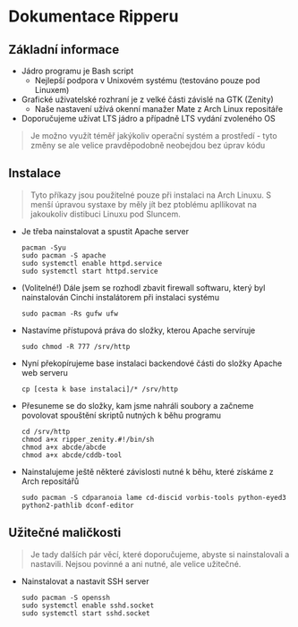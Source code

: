 Dokumentace Ripperu
==
Základní informace
--
- Jádro programu je Bash script
  - Nejlepší podpora v Unixovém systému (testováno pouze pod Linuxem)
- Grafické uživatelské rozhraní je z velké části závislé na GTK (Zenity)
  - Naše nastavení užívá okenní manažer Mate z Arch Linux repositáře
- Doporučujeme užívat LTS jádro a případně LTS vydání zvoleného OS

>Je možno využít téměř jakýkoliv operační systém a prostředí - tyto změny se ale velice pravděpodobně neobejdou bez úprav kódu

Instalace
--
>Tyto příkazy jsou použitelné pouze při instalaci na Arch Linuxu. S menší úpravou systaxe by měly jít bez ptoblému apllikovat na jakoukoliv distibuci Linuxu pod Sluncem.


- Je třeba nainstalovat a spustit Apache server
  ``` shell
  pacman -Syu
  sudo pacman -S apache
  sudo systemctl enable httpd.service
  sudo systemctl start httpd.service
  ```

- (Volitelné!) Dále jsem se rozhodl zbavit firewall softwaru, který byl nainstalován Cinchi instalátorem při instalaci systému

  ``` shell
  sudo pacman -Rs gufw ufw
  ```

- Nastavíme přístupová práva do složky, kterou Apache servíruje

  ``` shell
  sudo chmod -R 777 /srv/http
  ```

- Nyní překopírujeme base instalaci backendové části do složky Apache web serveru

  ``` shell
  cp [cesta k base instalaci]/* /srv/http
  ```

- Přesuneme se do složky, kam jsme nahráli soubory a začneme povolovat spouštění skriptů nutných k běhu programu

  ``` shell
  cd /srv/http
  chmod a+x ripper_zenity.#!/bin/sh
  chmod a+x abcde/abcde
  chmod a+x abcde/cddb-tool
  ```

- Nainstalujeme ještě některé závislosti nutné k běhu, které získáme z Arch repositářů

  ``` shell
  sudo pacman -S cdparanoia lame cd-discid vorbis-tools python-eyed3 python2-pathlib dconf-editor
  ```

Užitečné maličkosti
--
>Je tady dalších pár věcí, které doporučujeme, abyste si nainstalovali a nastavili. Nejsou povinné a ani nutné, ale velice užitečné.

- Nainstalovat a nastavit SSH server

  ``` shell
  sudo pacman -S openssh
  sudo systemctl enable sshd.socket
  sudo systemctl start sshd.socket
  ```
